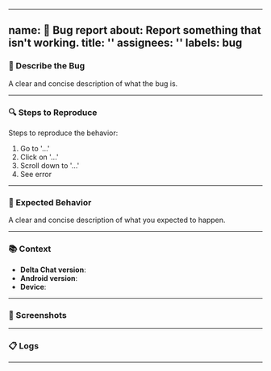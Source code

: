 <!--
This is a bug report tracker. New features are discussed in the forum: https://support.delta.chat

Please fill out as much of this form as you can (leaving out stuff that is not applicable is ok).
-->

---
name: 🐞 Bug report
about: Report something that isn't working.
title: ''
assignees: ''
labels: bug
---


### 🐞 Describe the Bug

A clear and concise description of what the bug is.

---

### 🔍 Steps to Reproduce

Steps to reproduce the behavior:
1. Go to '...'
2. Click on '...'
3. Scroll down to '...'
4. See error

---

### 🤔 Expected Behavior

A clear and concise description of what you expected to happen.

---

### 📚 Context
- **Delta Chat version**:
- **Android version**:
- **Device**:
 
---

### 📸 Screenshots 

---

### 📋 Logs

<!--
Debug logs can be copied from within the Delta Chat app with
Settings menu -> Advanced -> View log

Alternatively from the Android system log:
`adb logcat -v time -s DeltaChat`

Logs may contain private data 
which shall be removed or anonymised prior to posting.
-->
---
